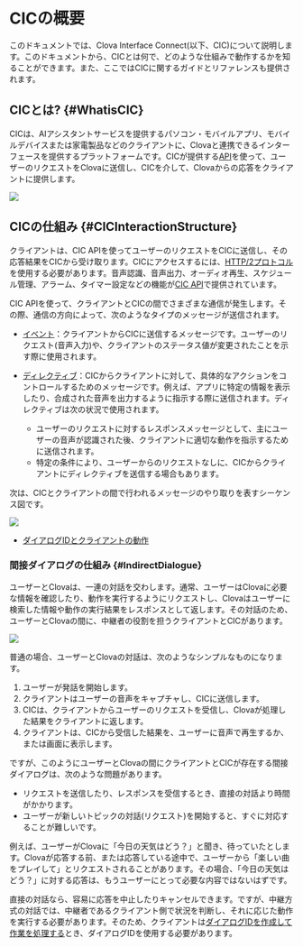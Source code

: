 # CICの概要
このドキュメントでは、Clova Interface Connect(以下、CIC)について説明します。このドキュメントから、CICとは何で、どのような仕組みで動作するかを知ることができます。また、ここではCICに関するガイドとリファレンスも提供されます。

## CICとは? {#WhatisCIC}
CICは、AIアシスタントサービスを提供するパソコン・モバイルアプリ、モバイルデバイスまたは家電製品などのクライアントに、Clovaと連携できるインターフェースを提供するプラットフォームです。CICが提供する[API](/CIC/References/CIC_API.md)を使って、ユーザーのリクエストをClovaに送信し、CICを介して、Clovaからの応答をクライアントに提供します。

![](/CIC/Resources/Images/CIC_Interaction_Structure.png)

## CICの仕組み {#CICInteractionStructure}
クライアントは、CIC APIを使ってユーザーのリクエストをCICに送信し、その応答結果をCICから受け取ります。CICにアクセスするには、[HTTP/2プロトコル](https://tools.ietf.org/html/rfc7540)を使用する必要があります。音声認識、音声出力、オーディオ再生、スケジュール管理、アラーム、タイマー設定などの機能が[CIC API](/CIC/References/CIC_API.md)で提供されています。

CIC APIを使って、クライアントとCICの間でさまざまな通信が発生します。その際、通信の方向によって、次のようなタイプのメッセージが送信されます。

* [イベント](/CIC/References/CIC_API.md#Event)：クライアントからCICに送信するメッセージです。ユーザーのリクエスト(音声入力)や、クライアントのステータス値が変更されたことを示す際に使用されます。

* [ディレクティブ](/CIC/References/CIC_API.md#Directive)：CICからクライアントに対して、具体的なアクションをコントロールするためのメッセージです。例えば、アプリに特定の情報を表示したり、合成された音声を出力するように指示する際に送信されます。ディレクティブは次の状況で使用されます。
    * ユーザーのリクエストに対するレスポンスメッセージとして、主にユーザーの音声が認識された後、クライアントに適切な動作を指示するために送信されます。
    * 特定の条件により、ユーザーからのリクエストなしに、CICからクライアントにディレクティブを送信する場合もあります。

次は、CICとクライアントの間で行われるメッセージのやり取りを表すシーケンス図です。

![](/CIC/Resources/Images/CIC_Interaction_Example_in_Sequence_Diagram.svg)


* [ダイアログIDとクライアントの動作](#DialogIDandClientOP)

### 間接ダイアログの仕組み {#IndirectDialogue}
ユーザーとClovaは、一連の対話を交わします。通常、ユーザーはClovaに必要な情報を確認したり、動作を実行するようにリクエストし、Clovaはユーザーに検索した情報や動作の実行結果をレスポンスとして返します。その対話のため、ユーザーとClovaの間に、中継者の役割を担うクライアントとCICがあります。

![](/CIC/Resources/Images/CIC_Structure_Of_Indirect_Dialogue.png)

普通の場合、ユーザーとClovaの対話は、次のようなシンプルなものになります。

1. ユーザーが発話を開始します。
2. クライアントはユーザーの音声をキャプチャし、CICに送信します。
3. CICは、クライアントからユーザーのリクエストを受信し、Clovaが処理した結果をクライアントに返します。
4. クライアントは、CICから受信した結果を、ユーザーに音声で再生するか、または画面に表示します。

ですが、このようにユーザーとClovaの間にクライアントとCICが存在する間接ダイアログは、次のような問題があります。

* リクエストを送信したり、レスポンスを受信するとき、直接の対話より時間がかかります。
* ユーザーが新しいトピックの対話(リクエスト)を開始すると、すぐに対応することが難しいです。

例えば、ユーザーがClovaに「今日の天気はどう？」と聞き、待っていたとします。Clovaが応答する前、または応答している途中で、ユーザーから「楽しい曲をプレイして」とリクエストされることがあります。その場合、「今日の天気はどう？」に対する応答は、もうユーザーにとって必要な内容ではないはずです。

直接の対話なら、容易に応答を中止したりキャンセルできます。ですが、中継方式の対話では、中継者であるクライアント側で状況を判断し、それに応じた動作を実行する必要があります。そのため、クライアントは[ダイアログIDを作成して作業を処理する](/CIC/Guides/Implement_Client_Features.md#ManageDialogueIDAndHandleTasks)とき、ダイアログIDを使用する必要があります。
